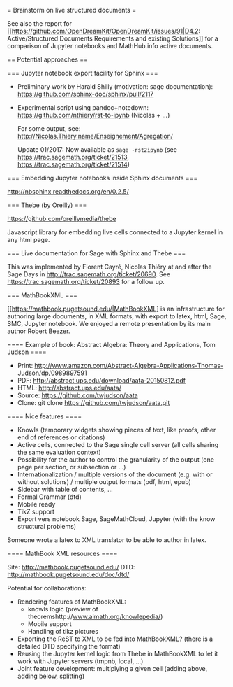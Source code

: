 = Brainstorm on live structured documents =

See also the report for
[[https://github.com/OpenDreamKit/OpenDreamKit/issues/91|D4.2: Active/Structured Documents Requirements and existing Solutions]]
for a comparison of Jupyter notebooks and MathHub.info active documents.

== Potential approaches ==

=== Jupyter notebook export facility for Sphinx ===

 * Preliminary work by Harald Shilly (motivation: sage documentation): https://github.com/sphinx-doc/sphinx/pull/2117

 * Experimental script using pandoc+notedown: https://github.com/nthiery/rst-to-ipynb (Nicolas + ...)

   For some output, see: http://Nicolas.Thiery.name/Enseignement/Agregation/

   Update 01/2017: Now available as `sage -rst2ipynb` (see https://trac.sagemath.org/ticket/21513, https://trac.sagemath.org/ticket/21514)

=== Embedding Jupyter notebooks inside Sphinx documents ===

http://nbsphinx.readthedocs.org/en/0.2.5/

=== Thebe (by Oreilly) ===

https://github.com/oreillymedia/thebe

Javascript library for embedding live cells connected to a Jupyter
kernel in any html page.

=== Live documentation for Sage with Sphinx and Thebe ===

This was implemented by Florent Cayré, Nicolas Thiéry at and after the
Sage Days in http://trac.sagemath.org/ticket/20690. See
https://trac.sagemath.org/ticket/20893 for a follow up.

=== MathBookXML ===

[[https://mathbook.pugetsound.edu/|MathBookXML] is an infrastructure
for authoring large documents, in XML formats, with export to latex,
html, Sage, SMC, Jupyter notebook. We enjoyed a remote presentation by
its main author Robert Beezer.

==== Example of book: Abstract Algebra: Theory and Applications, Tom Judson ====

 * Print: http://www.amazon.com/Abstract-Algebra-Applications-Thomas-Judson/dp/0989897591
 * PDF:     http://abstract.ups.edu/download/aata-20150812.pdf
 * HTML:    http://abstract.ups.edu/aata/
 * Source:  https://github.com/twjudson/aata
 * Clone:   git clone https://github.com/twjudson/aata.git

==== Nice features ====

 * Knowls (temporary widgets showing pieces of text, like proofs, other end of references or citations)
 * Active cells, connected to the Sage single cell server (all cells sharing the same evaluation context)
 * Possibility for the author to control the granularity of the output (one page per section, or subsection or ...)
 * Internationalization / multiple versions of the document (e.g. with or without solutions) / multiple output formats (pdf, html, epub)
 * Sidebar with table of contents, ...
 * Formal Grammar (dtd)
 * Mobile ready
 * TikZ support
 * Export vers notebook Sage, SageMathCloud, Jupyter (with the know structural problems)

Someone wrote a latex to XML translator to be able to author in latex.

==== MathBook XML resources ====

Site:  http://mathbook.pugetsound.edu/
DTD:   http://mathbook.pugetsound.edu/doc/dtd/

Potential for collaborations:
 * Rendering features of MathBookXML:
   * knowls logic (preview of theoremshttp://www.aimath.org/knowlepedia/)
   * Mobile support
   * Handling of tikz pictures
 * Exporting the ReST to XML to be fed into MathBookXML?
  (there is a detailed DTD specifying the format)
 * Reusing the Jupyter kernel logic from Thebe in MathBookXML to let it work with Jupyter servers (tmpnb, local, ...)
 * Joint feature development: multiplying a given cell (adding above, adding below, splitting)
